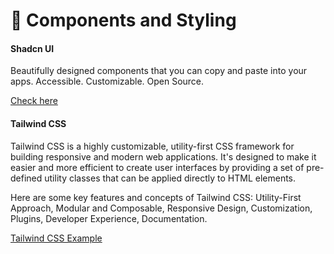 # 🌈 Components and Styling

#### Shadcn UI

Beautifully designed components that you can copy and paste into your apps. Accessible. Customizable. Open Source.

[Check here](https://ui.shadcn.com/)


#### Tailwind CSS

Tailwind CSS is a highly customizable, utility-first CSS framework for building responsive and modern web applications. It's designed to make it easier and more efficient to create user interfaces by providing a set of pre-defined utility classes that can be applied directly to HTML elements.

Here are some key features and concepts of Tailwind CSS: Utility-First Approach, Modular and Composable, Responsive Design, Customization, Plugins, Developer Experience, Documentation.

[Tailwind CSS Example](../.tailwind.config.js)